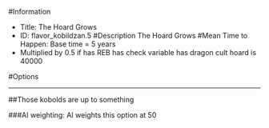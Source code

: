 #Information
 - Title: The Hoard Grows
 - ID: flavor_kobildzan.5
#Description
The Hoard Grows
#Mean Time to Happen:
Base time = 5 years
 - Multiplied by 0.5 if has REB has check variable has dragon cult hoard is 40000

#Options

___
##Those kobolds are up to something

###AI weighting:
AI weights this option at 50

